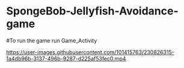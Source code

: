 # SpongeBob-Jellyfish-Avoidance-game

#To run the game run Game_Activity

https://user-images.githubusercontent.com/101415763/230826315-1a4db96b-3137-496b-9287-d225af53fec0.mp4
